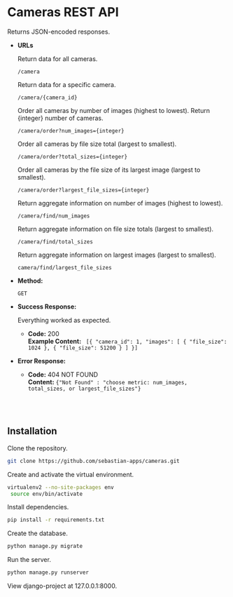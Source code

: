 # Cameras REST API

Returns JSON-encoded responses.


* **URLs**

  Return data for all cameras.

  `/camera` 

  Return data for a specific camera.

  `/camera/{camera_id}` 

  Order all cameras by number of images (highest to lowest). Return {integer} number of cameras.

  `/camera/order?num_images={integer}`

  Order all cameras by file size total (largest to smallest).

  `/camera/order?total_sizes={integer}`

  Order all cameras by the file size of its largest image (largest to smallest).

  `/camera/order?largest_file_sizes={integer}`

  Return aggregate information on number of images (highest to lowest).

  `/camera/find/num_images`

  Return aggregate information on file size totals (largest to smallest).

  `/camera/find/total_sizes`

  Return aggregate information on largest images (largest to smallest).

  `camera/find/largest_file_sizes`


* **Method:**
  
  `GET` 

  
* **Success Response:**
  
  Everything worked as expected.

  * **Code:** 200 <br />
    **Example Content:** `
    [{
        "camera_id": 1,
        "images": [
            {
                "file_size": 1024
            },
            {
                "file_size": 51200
            }
        ]
    }]`
 
* **Error Response:**
  
  * **Code:** 404 NOT FOUND<br />
    **Content:** `{"Not Found" : "choose metric: num_images, total_sizes, or largest_file_sizes"}`


<br /><br />

## Installation

Clone the repository.

```bash
git clone https://github.com/sebastian-apps/cameras.git
```

Create and activate the virtual environment.

```bash
virtualenv2 --no-site-packages env
 source env/bin/activate
```

Install dependencies.

```bash
pip install -r requirements.txt
```

Create the database.

```bash
python manage.py migrate
```

Run the server.

```bash
python manage.py runserver
```

View django-project at 127.0.0.1:8000.


